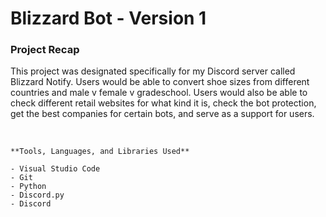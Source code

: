 # Blizzard Bot - Version 1


### Project Recap

This project was designated specifically for my Discord server called Blizzard Notify. Users would be able to
convert shoe sizes from different countries and male v female v gradeschool. Users would also be able to check
different retail websites for what kind it is, check the bot protection, get the best companies for certain bots,
and serve as a support for users.

<br>

```
**Tools, Languages, and Libraries Used**

- Visual Studio Code
- Git
- Python
- Discord.py
- Discord
```
